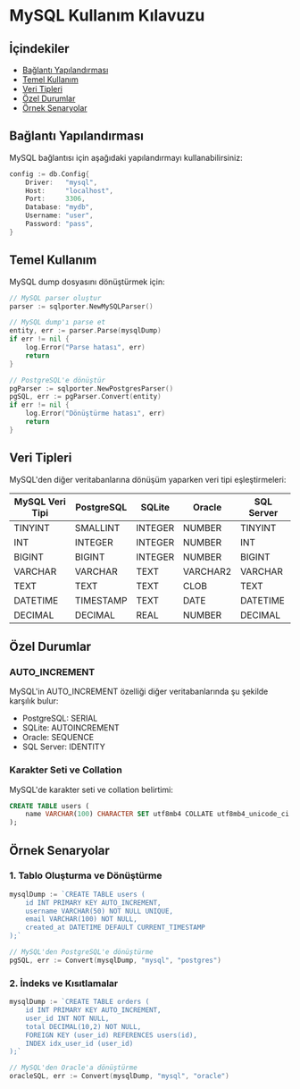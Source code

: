 # MySQL Kullanım Kılavuzu

## İçindekiler
- [Bağlantı Yapılandırması](#bağlantı-yapılandırması)
- [Temel Kullanım](#temel-kullanım)
- [Veri Tipleri](#veri-tipleri)
- [Özel Durumlar](#özel-durumlar)
- [Örnek Senaryolar](#örnek-senaryolar)

## Bağlantı Yapılandırması

MySQL bağlantısı için aşağıdaki yapılandırmayı kullanabilirsiniz:

```go
config := db.Config{
    Driver:   "mysql",
    Host:     "localhost",
    Port:     3306,
    Database: "mydb",
    Username: "user",
    Password: "pass",
}
```

## Temel Kullanım

MySQL dump dosyasını dönüştürmek için:

```go
// MySQL parser oluştur
parser := sqlporter.NewMySQLParser()

// MySQL dump'ı parse et
entity, err := parser.Parse(mysqlDump)
if err != nil {
    log.Error("Parse hatası", err)
    return
}

// PostgreSQL'e dönüştür
pgParser := sqlporter.NewPostgresParser()
pgSQL, err := pgParser.Convert(entity)
if err != nil {
    log.Error("Dönüştürme hatası", err)
    return
}
```

## Veri Tipleri

MySQL'den diğer veritabanlarına dönüşüm yaparken veri tipi eşleştirmeleri:

| MySQL Veri Tipi | PostgreSQL | SQLite | Oracle | SQL Server |
|-----------------|------------|---------|---------|------------|
| TINYINT        | SMALLINT   | INTEGER | NUMBER  | TINYINT    |
| INT            | INTEGER    | INTEGER | NUMBER  | INT        |
| BIGINT         | BIGINT     | INTEGER | NUMBER  | BIGINT     |
| VARCHAR        | VARCHAR    | TEXT    | VARCHAR2| VARCHAR    |
| TEXT           | TEXT       | TEXT    | CLOB    | TEXT       |
| DATETIME       | TIMESTAMP  | TEXT    | DATE    | DATETIME   |
| DECIMAL        | DECIMAL    | REAL    | NUMBER  | DECIMAL    |

## Özel Durumlar

### AUTO_INCREMENT

MySQL'in AUTO_INCREMENT özelliği diğer veritabanlarında şu şekilde karşılık bulur:
- PostgreSQL: SERIAL
- SQLite: AUTOINCREMENT
- Oracle: SEQUENCE
- SQL Server: IDENTITY

### Karakter Seti ve Collation

MySQL'de karakter seti ve collation belirtimi:
```sql
CREATE TABLE users (
    name VARCHAR(100) CHARACTER SET utf8mb4 COLLATE utf8mb4_unicode_ci
);
```

## Örnek Senaryolar

### 1. Tablo Oluşturma ve Dönüştürme

```go
mysqlDump := `CREATE TABLE users (
    id INT PRIMARY KEY AUTO_INCREMENT,
    username VARCHAR(50) NOT NULL UNIQUE,
    email VARCHAR(100) NOT NULL,
    created_at DATETIME DEFAULT CURRENT_TIMESTAMP
);`

// MySQL'den PostgreSQL'e dönüştürme
pgSQL, err := Convert(mysqlDump, "mysql", "postgres")
```

### 2. İndeks ve Kısıtlamalar

```go
mysqlDump := `CREATE TABLE orders (
    id INT PRIMARY KEY AUTO_INCREMENT,
    user_id INT NOT NULL,
    total DECIMAL(10,2) NOT NULL,
    FOREIGN KEY (user_id) REFERENCES users(id),
    INDEX idx_user_id (user_id)
);`

// MySQL'den Oracle'a dönüştürme
oracleSQL, err := Convert(mysqlDump, "mysql", "oracle")
``` 